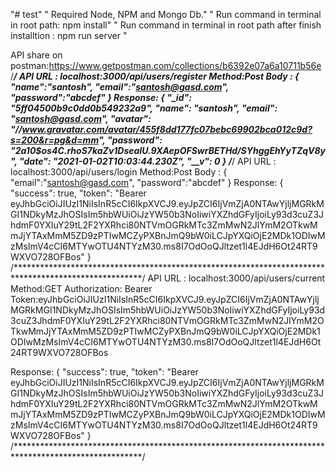 "# test" 
" Required Node, NPM and Mongo Db." 
" Run command in terminal in root path: npm install" 
" Run command in terminal in root path after finish installtion : npm run server " 

API share on postman:https://www.getpostman.com/collections/b6392e07a6a10711b56e
/*****************************************************************************************************/
API URL : localhost:3000/api/users/register 
Method:Post
Body : 
{
    "name":"santosh",
    "email":"santosh@gasd.com",
    "password":"abcdef"
} 
Response:
{
    "_id": "5ff04500b9c0dd0b549232a9",
    "name": "santosh",
    "email": "santosh@gasd.com",
    "avatar": "//www.gravatar.com/avatar/455f8dd177fc07bebc69902bca012c9d?s=200&r=pg&d=mm",
    "password": "$2a$10$os4C.rhoS7kaZv1DseaIU.9XAepOFSwrBETHd/SYhggEhYyTZqV8y",
    "date": "2021-01-02T10:03:44.230Z",
    "__v": 0
}
/*****************************************************************************************************/
API URL : localhost:3000/api/users/login 
Method:Post
Body : 
{
    "email":"santosh@gasd.com",
    "password":"abcdef"
}
Response:
{
    "success": true,
    "token": "Bearer eyJhbGciOiJIUzI1NiIsInR5cCI6IkpXVCJ9.eyJpZCI6IjVmZjA0NTAwYjljMGRkMGI1NDkyMzJhOSIsIm5hbWUiOiJzYW50b3NoIiwiYXZhdGFyIjoiLy93d3cuZ3JhdmF0YXIuY29tL2F2YXRhci80NTVmOGRkMTc3ZmMwN2JlYmM2OTkwMmJjYTAxMmM5ZD9zPTIwMCZyPXBnJmQ9bW0iLCJpYXQiOjE2MDk1ODIwMzMsImV4cCI6MTYwOTU4NTYzM30.ms8I7OdOoQJltzet1l4EJdH6Ot24RT9WXVO728OFBos"
}
/*****************************************************************************************************/
API URL : localhost:3000/api/users/current
Method:GET
Authorization:
Bearer Token:eyJhbGciOiJIUzI1NiIsInR5cCI6IkpXVCJ9.eyJpZCI6IjVmZjA0NTAwYjljMGRkMGI1NDkyMzJhOSIsIm5hbWUiOiJzYW50b3NoIiwiYXZhdGFyIjoiLy93d3cuZ3JhdmF0YXIuY29tL2F2YXRhci80NTVmOGRkMTc3ZmMwN2JlYmM2OTkwMmJjYTAxMmM5ZD9zPTIwMCZyPXBnJmQ9bW0iLCJpYXQiOjE2MDk1ODIwMzMsImV4cCI6MTYwOTU4NTYzM30.ms8I7OdOoQJltzet1l4EJdH6Ot24RT9WXVO728OFBos

Response:
{
    "success": true,
    "token": "Bearer eyJhbGciOiJIUzI1NiIsInR5cCI6IkpXVCJ9.eyJpZCI6IjVmZjA0NTAwYjljMGRkMGI1NDkyMzJhOSIsIm5hbWUiOiJzYW50b3NoIiwiYXZhdGFyIjoiLy93d3cuZ3JhdmF0YXIuY29tL2F2YXRhci80NTVmOGRkMTc3ZmMwN2JlYmM2OTkwMmJjYTAxMmM5ZD9zPTIwMCZyPXBnJmQ9bW0iLCJpYXQiOjE2MDk1ODIwMzMsImV4cCI6MTYwOTU4NTYzM30.ms8I7OdOoQJltzet1l4EJdH6Ot24RT9WXVO728OFBos"
}
/*****************************************************************************************************/